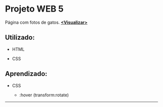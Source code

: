 # Projeto WEB 5
Página com fotos de gatos. __[<Visualizar\>](https://hlays.github.io/learning-web/MP-4-Cats-Photos/)__



## Utilizado:

- HTML

- CSS

## Aprendizado:

- CSS 

    - :hover (transform:rotate)

---

